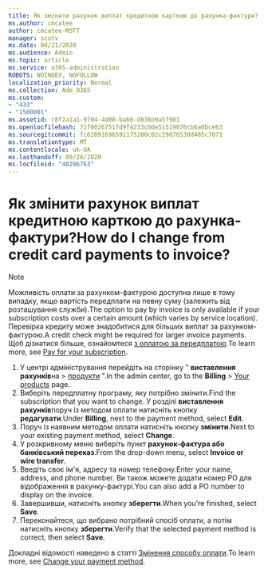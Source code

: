 ```yaml
---
title: Як змінити рахунок виплат кредитною карткою до рахунка-фактури?
ms.author: cmcatee
author: cmcatee-MSFT
manager: scotv
ms.date: 04/21/2020
ms.audience: Admin
ms.topic: article
ms.service: o365-administration
ROBOTS: NOINDEX, NOFOLLOW
localization_priority: Normal
ms.collection: Adm_O365
ms.custom:
- "433"
- "1500001"
ms.assetid: c8f2a1a1-9704-4d08-ba60-d836b9a5f981
ms.openlocfilehash: 71f0026751fd9f4233c0de51519076cb6a0bce63
ms.sourcegitcommit: fc62091696591175280c02c29876530d485c7871
ms.translationtype: MT
ms.contentlocale: uk-UA
ms.lasthandoff: 09/26/2020
ms.locfileid: "48286763"
---
```

# <a name="how-do-i-change-from-credit-card-payments-to-invoice"></a><span data-ttu-id="aad21-102">Як змінити рахунок виплат кредитною карткою до рахунка-фактури?</span><span class="sxs-lookup"><span data-stu-id="aad21-102">How do I change from credit card payments to invoice?</span></span>

> [!NOTE]
> <span data-ttu-id="aad21-103">Можливість оплати за рахунком-фактурою доступна лише в тому випадку, якщо вартість передплати на певну суму (залежить від розташування служби).</span><span class="sxs-lookup"><span data-stu-id="aad21-103">The option to pay by invoice is only available if your subscription costs over a certain amount (which varies by service location).</span></span> <span data-ttu-id="aad21-104">Перевірка кредиту може знадобитися для більших виплат за рахунком-фактурою.</span><span class="sxs-lookup"><span data-stu-id="aad21-104">A credit check might be required for larger invoice payments.</span></span> <span data-ttu-id="aad21-105">Щоб дізнатися більше, ознайомтеся [з оплатою за передплатою](https://docs.microsoft.com/microsoft-365/commerce/billing-and-payments/pay-for-your-subscription).</span><span class="sxs-lookup"><span data-stu-id="aad21-105">To learn more, see [Pay for your subscription](https://docs.microsoft.com/microsoft-365/commerce/billing-and-payments/pay-for-your-subscription).</span></span>

1. <span data-ttu-id="aad21-106">У центрі адміністрування перейдіть на сторінку " **виставлення рахунків**на  >  [продукти](https://go.microsoft.com/fwlink/p/?linkid=842054) ".</span><span class="sxs-lookup"><span data-stu-id="aad21-106">In the admin center, go to the **Billing** > [Your products](https://go.microsoft.com/fwlink/p/?linkid=842054) page.</span></span>
2. <span data-ttu-id="aad21-107">Виберіть передплатну програму, яку потрібно змінити.</span><span class="sxs-lookup"><span data-stu-id="aad21-107">Find the subscription that you want to change.</span></span> <span data-ttu-id="aad21-108">У розділі **виставлення рахунків**поруч із методом оплати натисніть кнопку **редагувати**.</span><span class="sxs-lookup"><span data-stu-id="aad21-108">Under **Billing**, next to the payment method, select **Edit**.</span></span>
3. <span data-ttu-id="aad21-109">Поруч із наявним методом оплати натисніть кнопку **змінити**.</span><span class="sxs-lookup"><span data-stu-id="aad21-109">Next to your existing payment method, select **Change**.</span></span>
4. <span data-ttu-id="aad21-110">У розкривному меню виберіть пункт **рахунок-фактура або банківський переказ**.</span><span class="sxs-lookup"><span data-stu-id="aad21-110">From the drop-down menu, select **Invoice or wire transfer**.</span></span>
5. <span data-ttu-id="aad21-111">Введіть своє ім'я, адресу та номер телефону.</span><span class="sxs-lookup"><span data-stu-id="aad21-111">Enter your name, address, and phone number.</span></span> <span data-ttu-id="aad21-112">Ви також можете додати номер PO для відображення в рахунку-фактурі.</span><span class="sxs-lookup"><span data-stu-id="aad21-112">You can also add a PO number to display on the invoice.</span></span>
6. <span data-ttu-id="aad21-113">Завершивши, натисніть кнопку **зберегти**.</span><span class="sxs-lookup"><span data-stu-id="aad21-113">When you're finished, select **Save**.</span></span>
7. <span data-ttu-id="aad21-114">Переконайтеся, що вибрано потрібний спосіб оплати, а потім натисніть кнопку **зберегти**.</span><span class="sxs-lookup"><span data-stu-id="aad21-114">Verify that the selected payment method is correct, then select **Save**.</span></span>

<span data-ttu-id="aad21-115">Докладні відомості наведено в статті [Змінення способу оплати](https://docs.microsoft.com/microsoft-365/commerce/billing-and-payments/change-payment-method).</span><span class="sxs-lookup"><span data-stu-id="aad21-115">To learn more, see [Change your payment method](https://docs.microsoft.com/microsoft-365/commerce/billing-and-payments/change-payment-method).</span></span>